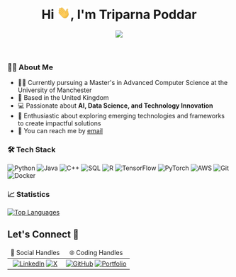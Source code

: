 <h1 align="center">Hi <img src="https://raw.githubusercontent.com/ABSphreak/ABSphreak/master/gifs/Hi.gif" width="30px">, I'm Triparna Poddar</h1>
<p align="center">
  <a href="https://github.com/Tia-999"><img src="https://readme-typing-svg.herokuapp.com?lines=Computer+Science+Master's+Student;AI+and+Data+Science+Enthusiast;Aspiring+Tech+Innovator&center=true&width=500&height=50"></a>
</p>

<p align="center" ><img src="https://i.gifer.com/origin/60/606dc4f509be21ae620b538570dc1417_w200.gif" alt=""/></p>

### 👨‍🎓 About Me

- 👨‍💻 Currently pursuing a Master's in Advanced Computer Science at the University of Manchester
- 📍 Based in the United Kingdom
- 💻 Passionate about **AI, Data Science, and Technology Innovation**
- 🚀 Enthusiastic about exploring emerging technologies and frameworks to create impactful solutions
- 📧 You can reach me by [email](mailto:triparna001@gmail.com)


### 🛠️ Tech Stack

![Python](https://img.shields.io/badge/-Python-blue?logo=python&logoColor=white) ![Java](https://img.shields.io/badge/-Java-red?logo=java&logoColor=white) ![C++](https://img.shields.io/badge/-C++-00599C?logo=c%2B%2B&logoColor=white) ![SQL](https://img.shields.io/badge/-SQL-003B57?logo=database&logoColor=white) ![R](https://img.shields.io/badge/-R-276DC3?logo=r&logoColor=white) ![TensorFlow](https://img.shields.io/badge/-TensorFlow-FF6F00?logo=tensorflow&logoColor=white) ![PyTorch](https://img.shields.io/badge/-PyTorch-EE4C2C?logo=pytorch&logoColor=white) ![AWS](https://img.shields.io/badge/-AWS-232F3E?logo=amazon-aws&logoColor=white) ![Git](https://img.shields.io/badge/-Git-F05032?logo=git&logoColor=white) ![Docker](https://img.shields.io/badge/-Docker-2496ED?logo=docker&logoColor=white)

### 📈 Statistics

[![Top Languages](https://github-readme-stats.vercel.app/api/top-langs/?username=Tia-999&layout=compact&theme=radical)](https://github.com/Tia-999)

## Let's Connect 🤝

<table align="center">
  <thead align="center">
    <tr align="center">
      <td align="center">💌 Social Handles</td>
      <td align="center">🌐 Coding Handles</td>
    </tr>
  </thead>

  <tbody align="center">
    <tr align="center">
      <!-- Social Handles -->
      <td align="center">
        <!-- LinkedIn -->
        <a href="https://www.linkedin.com/in/triparna-poddar/"><img align="center" src="https://img.shields.io/badge/linkedin-%230077B5.svg?style=for-the-badge&logo=linkedin&logoColor=white" alt="LinkedIn" /></a>
        <!-- X -->
        <a href="https://x.com/TiaPoddar"><img align="center" src="https://img.shields.io/badge/X-%23000000.svg?style=for-the-badge&logo=X&logoColor=white" alt="X" /></a>  
      </td>
      <td align="center">
        <!-- GitHub -->
        <a href="https://github.com/Tia-999"><img align="center" src="https://img.shields.io/badge/GitHub-%23121011.svg?style=for-the-badge&logo=github&logoColor=white" alt="GitHub" /></a>
        <!-- Portfolio -->
        <a href="https://triparna-interactive-portfolio.vercel.app/"><img align="center" src="https://img.shields.io/badge/Portfolio-%23FF7A00.svg?style=for-the-badge&logo=google-chrome&logoColor=white" alt="Portfolio" /></a>
      </td>
    </tr>
  </tbody>
</table>
